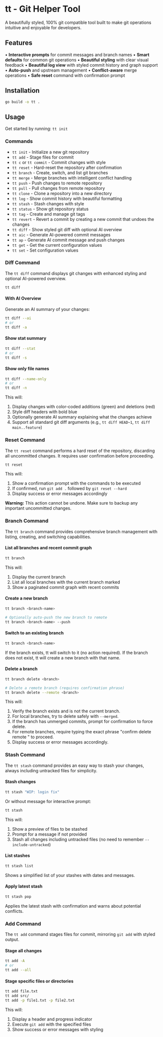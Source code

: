 # tt - Git Helper Tool

A beautifully styled, 100% git compatible tool built to make git operations intuitive and enjoyable for developers.

## Features

• **Interactive prompts** for commit messages and branch names
• **Smart defaults** for common git operations
• **Beautiful styling** with clear visual feedback
• **Beautiful log view** with styled commit history and graph support
• **Auto-push** and upstream management
• **Conflict-aware** merge operations
• **Safe reset** command with confirmation prompt

## Installation

```bash
go build -o tt .
```

## Usage

Get started by running: `tt init`

### Commands

- `tt init` - Initialize a new git repository
- `tt add` - Stage files for commit
- `tt c` or `tt commit` - Commit changes with style
- `tt reset` - Hard-reset the repository after confirmation
- `tt branch` - Create, switch, and list git branches
- `tt merge` - Merge branches with intelligent conflict handling
- `tt push` - Push changes to remote repository
- `tt pull` - Pull changes from remote repository
- `tt clone` - Clone a repository into a new directory
- `tt log` - Show commit history with beautiful formatting
- `tt stash` - Stash changes with style
- `tt status` - Show git repository status
- `tt tag` - Create and manage git tags
- `tt revert` - Revert a commit by creating a new commit that undoes the changes
- `tt diff` - Show styled git diff with optional AI overview
- `tt aic` - Generate AI-powered commit messages
- `tt ap` - Generate AI commit message and push changes
- `tt get` - Get the current configuration values
- `tt set` - Set configuration values

### Diff Command

The `tt diff` command displays git changes with enhanced styling and optional AI-powered overview.

```bash
tt diff
```

#### With AI Overview

Generate an AI summary of your changes:

```bash
tt diff --ai
# or
tt diff -a
```

#### Show stat summary

```bash
tt diff --stat
# or
tt diff -s
```

#### Show only file names

```bash
tt diff --name-only
# or
tt diff -n
```

This will:
1. Display changes with color-coded additions (green) and deletions (red)
2. Style diff headers with bold blue
3. Optionally generate AI summary explaining what the changes achieve
4. Support all standard git diff arguments (e.g., `tt diff HEAD~1`, `tt diff main..feature`)

### Reset Command

The `tt reset` command performs a hard reset of the repository, discarding all uncommitted changes. It requires user confirmation before proceeding.

```bash
tt reset
```

This will:
1. Show a confirmation prompt with the commands to be executed
2. If confirmed, run `git add .` followed by `git reset --hard`
3. Display success or error messages accordingly

**Warning:** This action cannot be undone. Make sure to backup any important uncommitted changes.

### Branch Command

The `tt branch` command provides comprehensive branch management with listing, creating, and switching capabilities.

#### List all branches and recent commit graph
```bash
tt branch
```

This will:
1. Display the current branch
2. List all local branches with the current branch marked
3. Show a paginated commit graph with recent commits

#### Create a new branch
```bash
tt branch <branch-name>

# Optionally auto-push the new branch to remote
tt branch <branch-name> --push
```

#### Switch to an existing branch
```bash
tt branch <branch-name>
```

If the branch exists, tt will switch to it (no action required). If the branch does not exist, tt will create a new branch with that name.

#### Delete a branch
```bash
tt branch delete <branch>

# Delete a remote branch (requires confirmation phrase)
tt branch delete --remote <branch>
```

This will:
1. Verify the branch exists and is not the current branch.
2. For local branches, try to delete safely with `--merged`.
3. If the branch has unmerged commits, prompt for confirmation to force delete.
4. For remote branches, require typing the exact phrase "confirm delete remote <branch>" to proceed.
5. Display success or error messages accordingly.

### Stash Command

The `tt stash` command provides an easy way to stash your changes, always including untracked files for simplicity.

#### Stash changes

```bash
tt stash "WIP: login fix"
```

Or without message for interactive prompt:

```bash
tt stash
```

This will:
1. Show a preview of files to be stashed
2. Prompt for a message if not provided
3. Stash all changes including untracked files (no need to remember `--include-untracked`)

#### List stashes

```bash
tt stash list
```

Shows a simplified list of your stashes with dates and messages.

#### Apply latest stash

```bash
tt stash pop
```

Applies the latest stash with confirmation and warns about potential conflicts.

### Add Command

The `tt add` command stages files for commit, mirroring `git add` with styled output.

#### Stage all changes

```bash
tt add -A
# or
tt add --all
```

#### Stage specific files or directories

```bash
tt add file.txt
tt add src/
tt add -p file1.txt -p file2.txt
```

This will:
1. Display a header and progress indicator
2. Execute `git add` with the specified files
3. Show success or error messages with styling
